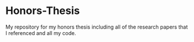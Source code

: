 # Honors-Thesis
My repository for my honors thesis including all of the research papers that I referenced and all my code.
